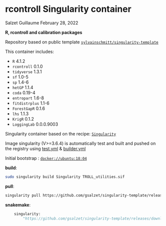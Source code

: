 rcontroll Singularity container
================
Salzet Guillaume
February 28, 2022

**R, rcontroll and calibration packages**

Repository based on public template
[`sylvainschmitt/singularity-template`](https://github.com/sylvainschmitt/singularity-template)

This container includes:

-   `R` 4.1.2
-   `rcontroll` 0.1.0
-   `tidyverse` 1.3.1
-   `sf` 1.0-5
-   `sp` 1.4-6
-   `hetGP` 1.1.4
-   `coda` 0.19-4
-   `entropart` 1.6-8
-   `fitdistrplus` 1.1-6
-   `ForestGapR` 0.1.6
-   `lhs` 1.1.3
-   `KrigR` 0.1.2
-   `LoggingLab` 0.0.0.9003

Singularity container based on the recipe:
[`Singularity`](https://github.com/gsalzet/singularity-r-TROLL/blob/main/Singularity)

Image singularity (V&gt;=3.6.4) is automatically test and built and
pushed on the registry using
[test.yml](https://github.com/gsalzet/singularity-template/blob/main/.github/workflows/test.yml)
&
[builder.yml](https://github.com/gsalzet/singularity-template/blob/main/.github/workflows/builder.yml)

Initial bootstrap :
[`docker://ubuntu:18:04`](https://hub.docker.com/_/ubuntu)

**build**:

``` bash
sudo singularity build Singularity TROLL_utilities.sif
```

**pull**:

``` bash
singularity pull https://github.com/gsalzet/singularity-template/releases/download/0.0.2/gsalzet-singularity-r-TROLL.latest.sif
```

**snakemake**:

``` python
    singularity: 
        "https://github.com/gsalzet/singularity-template/releases/download/0.0.2/gsalzet-singularity-r-TROLL.latest.sif"
```

